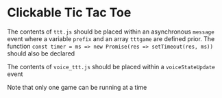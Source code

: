 # Clickable Tic Tac Toe
The contents of `ttt.js` should be placed within an asynchronous `message` event where a variable `prefix` and an array `tttgame` are defined prior.
The function `const timer = ms => new Promise(res => setTimeout(res, ms))` should also be declared 

The contents of `voice_ttt.js` should be placed within a `voiceStateUpdate` event

Note that only one game can be running at a time 
